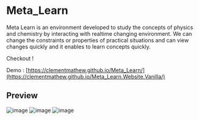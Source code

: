 # Meta_Learn

Meta Learn is an environment developed to study the concepts of physics and chemistry by interacting with realtime changing environment.
We can change the constraints or properties of practical situations and can view changes quickly and it enables to learn concepts quickly.

Checkout !

Demo : [https://clementmathew.github.io/Meta_Learn/](https://clementmathew.github.io/Meta_Learn.Website.Vanilla/)

## Preview
![image](https://user-images.githubusercontent.com/89939823/234174396-a7a66f3c-8441-4f92-bb02-7be3ed112b4f.png)
![image](https://user-images.githubusercontent.com/89939823/234174413-3ba466c1-32b9-4200-90b7-ab71991fe4c9.png)
![image](https://user-images.githubusercontent.com/89939823/234174428-ac7559b2-caef-4000-aab2-c70d32ec2af9.png)
